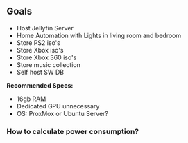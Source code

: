 ## Goals
- Host Jellyfin Server
- Home Automation with Lights in living room and bedroom
- Store PS2 iso's
- Store Xbox iso's
- Store Xbox 360 iso's
- Store music collection
- Self host SW DB

**Recommended Specs:**
- 16gb RAM
- Dedicated GPU unnecessary
- OS: ProxMox or Ubuntu Server?

### How to calculate power consumption?